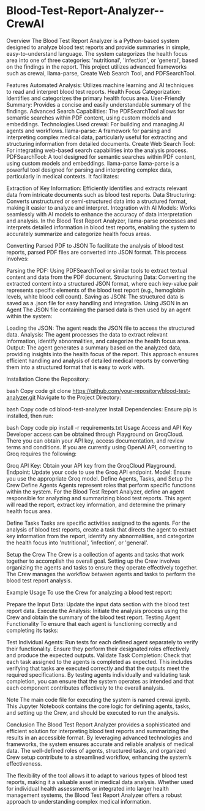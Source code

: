 # Blood-Test-Report-Analyzer--CrewAI
Overview
The Blood Test Report Analyzer is a Python-based system designed to analyze blood test reports and provide summaries in simple, easy-to-understand language. 
The system categorizes the health focus area into one of three categories: 'nutritional', 'infection', or 'general', based on the findings in the report. 
This project utilizes advanced frameworks such as crewai, llama-parse, Create Web Search Tool, and PDFSearchTool.

Features
Automated Analysis: Utilizes machine learning and AI techniques to read and interpret blood test reports.
Health Focus Categorization: Identifies and categorizes the primary health focus area.
User-Friendly Summary: Provides a concise and easily understandable summary of the findings.
Advanced Search Capabilities: The PDFSearchTool allows for semantic searches within PDF content, using custom models and embeddings.
Technologies Used
crewai: For building and managing AI agents and workflows.
llama-parse: A framework for parsing and interpreting complex medical data, particularly useful for extracting and structuring information from detailed documents.
Create Web Search Tool: For integrating web-based search capabilities into the analysis process.
PDFSearchTool: A tool designed for semantic searches within PDF content, using custom models and embeddings.
llama-parse
llama-parse is a powerful tool designed for parsing and interpreting complex data, particularly in medical contexts. It facilitates:

Extraction of Key Information: Efficiently identifies and extracts relevant data from intricate documents such as blood test reports.
Data Structuring: Converts unstructured or semi-structured data into a structured format, making it easier to analyze and interpret.
Integration with AI Models: Works seamlessly with AI models to enhance the accuracy of data interpretation and analysis.
In the Blood Test Report Analyzer, llama-parse processes and interprets detailed information in blood test reports, enabling the system to accurately summarize and 
categorize health focus areas.

Converting Parsed PDF to JSON
To facilitate the analysis of blood test reports, parsed PDF files are converted into JSON format. This process involves:

Parsing the PDF: Using PDFSearchTool or similar tools to extract textual content and data from the PDF document.
Structuring Data: Converting the extracted content into a structured JSON format, where each key-value pair represents specific elements of the blood test
report (e.g., hemoglobin levels, white blood cell count).
Saving as JSON: The structured data is saved as a .json file for easy handling and integration.
Using JSON in an Agent
The JSON file containing the parsed data is then used by an agent within the system:

Loading the JSON: The agent reads the JSON file to access the structured data.
Analysis: The agent processes the data to extract relevant information, identify abnormalities, and categorize the health focus area.
Output: The agent generates a summary based on the analyzed data, providing insights into the health focus of the report.
This approach ensures efficient handling and analysis of detailed medical reports by converting them into a structured format that is easy to work with.

Installation
Clone the Repository:

bash
Copy code
git clone https://github.com/your-repository/blood-test-analyzer.git
Navigate to the Project Directory:

bash
Copy code
cd blood-test-analyzer
Install Dependencies: Ensure pip is installed, then run:

bash
Copy code
pip install -r requirements.txt
Usage
Access and API Key
Developer access can be obtained through Playground on GroqCloud. There you can obtain your API key, access documentation, and review terms and conditions.
If you are currently using OpenAI API, converting to Groq requires the following:

Groq API Key: Obtain your API key from the GroqCloud Playground.
Endpoint: Update your code to use the Groq API endpoint.
Model: Ensure you use the appropriate Groq model.
Define Agents, Tasks, and Setup the Crew
Define Agents
Agents represent roles that perform specific functions within the system. For the Blood Test Report Analyzer, define an agent responsible for analyzing and summarizing blood 
test reports. This agent will read the report, extract key information, and determine the primary health focus area.

Define Tasks
Tasks are specific activities assigned to the agents. For the analysis of blood test reports, create a task that directs the agent to extract key information from the report, 
identify any abnormalities, and categorize the health focus into 'nutritional', 'infection', or 'general'.

Setup the Crew
The Crew is a collection of agents and tasks that work together to accomplish the overall goal. Setting up the Crew involves organizing the agents and tasks to ensure they 
operate effectively together. The Crew manages the workflow between agents and tasks to perform the blood test report analysis.

Example Usage
To use the Crew for analyzing a blood test report:

Prepare the Input Data: Update the input data section with the blood test report data.
Execute the Analysis: Initiate the analysis process using the Crew and obtain the summary of the blood test report.
Testing Agent Functionality
To ensure that each agent is functioning correctly and completing its tasks:

Test Individual Agents: Run tests for each defined agent separately to verify their functionality. Ensure they perform their designated roles effectively and produce the expected outputs.
Validate Task Completion: Check that each task assigned to the agents is completed as expected. This includes verifying that tasks are executed correctly and that the outputs meet the required specifications.
By testing agents individually and validating task completion, you can ensure that the system operates as intended and that each component contributes effectively to the overall analysis.

Note
The main code file for executing the system is named crewai.ipynb. This Jupyter Notebook contains the core logic for defining agents, tasks, and setting up the Crew, 
and should be executed to run the analysis.

Conclusion
The Blood Test Report Analyzer provides a sophisticated and efficient solution for interpreting blood test reports and summarizing the results in an accessible format. 
By leveraging advanced technologies and frameworks, the system ensures accurate and reliable analysis of medical data. The well-defined roles of agents, structured tasks, 
and organized Crew setup contribute to a streamlined workflow, enhancing the system’s effectiveness.

The flexibility of the tool allows it to adapt to various types of blood test reports, making it a valuable asset in medical data analysis. Whether used for individual health 
assessments or integrated into larger health management systems, the Blood Test Report Analyzer offers a robust approach to understanding complex medical information.
